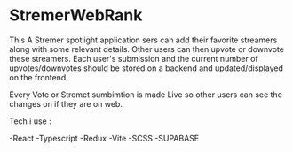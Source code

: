 # StremerWebRank

This A  Stremer spotlight application sers can add their favorite streamers along with some relevant details. 
Other users can then upvote or downvote these streamers. Each user's submission and the current number of upvotes/downvotes should be stored on a backend and updated/displayed on the frontend.

Every Vote or Stremet sumbimtion is made Live so other users can see the changes on if they are on web.

Tech  i use :

-React
-Typescript
-Redux 
-Vite
-SCSS
-SUPABASE
